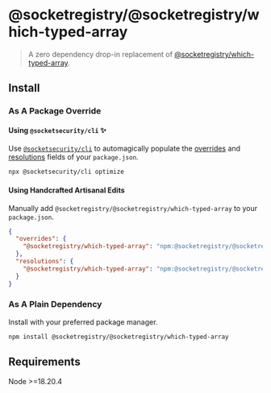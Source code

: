 # @socketregistry/@socketregistry/which-typed-array

> A zero dependency drop-in replacement of
> [@socketregistry/which-typed-array](https://www.npmjs.com/package/@socketregistry/which-typed-array).

## Install

### As A Package Override

#### Using `@socketsecurity/cli` :sparkles:

Use [`@socketsecurity/cli`](https://www.npmjs.com/package/@socketsecurity/cli)
to automagically populate the
[overrides](https://docs.npmjs.com/cli/v9/configuring-npm/package-json#overrides)
and [resolutions](https://yarnpkg.com/configuration/manifest#resolutions) fields
of your `package.json`.

```sh
npx @socketsecurity/cli optimize
```

#### Using Handcrafted Artisanal Edits

Manually add `@socketregistry/@socketregistry/which-typed-array` to your
`package.json`.

```json
{
  "overrides": {
    "@socketregistry/which-typed-array": "npm:@socketregistry/@socketregistry/which-typed-array@^1"
  },
  "resolutions": {
    "@socketregistry/which-typed-array": "npm:@socketregistry/@socketregistry/which-typed-array@^1"
  }
}
```

### As A Plain Dependency

Install with your preferred package manager.

```sh
npm install @socketregistry/@socketregistry/which-typed-array
```

## Requirements

Node &gt;=18.20.4
